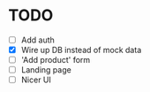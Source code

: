 # TODO

- [ ] Add auth
- [x] Wire up DB instead of mock data
- [ ] 'Add product' form
- [ ] Landing page
- [ ] Nicer UI
